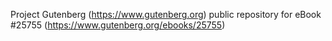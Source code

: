 Project Gutenberg (https://www.gutenberg.org) public repository for eBook #25755 (https://www.gutenberg.org/ebooks/25755)
